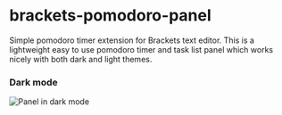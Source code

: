 # brackets-pomodoro-panel
Simple pomodoro timer extension for Brackets text editor.
This is a lightweight easy to use pomodoro timer and task list panel which works nicely with both dark and light themes.

### Dark mode
![Panel in dark mode](https://raw.githubusercontent.com/username/projectname/branch/path/to/img.png)

